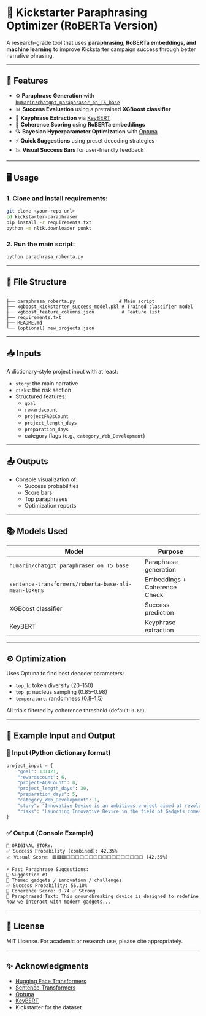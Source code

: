 # 📘 Kickstarter Paraphrasing Optimizer (RoBERTa Version)

A research-grade tool that uses **paraphrasing, RoBERTa embeddings, and machine learning** to improve Kickstarter campaign success through better narrative phrasing.

---

## 🚀 Features

- ⚙️ **Paraphrase Generation** with [`humarin/chatgpt_paraphraser_on_T5_base`](https://huggingface.co/humarin/chatgpt_paraphraser_on_T5_base)
- 📊 **Success Evaluation** using a pretrained **XGBoost classifier**
- 📎 **Keyphrase Extraction** via [KeyBERT](https://github.com/MaartenGr/KeyBERT)
- 🧠 **Coherence Scoring** using **RoBERTa embeddings**
- 🔍 **Bayesian Hyperparameter Optimization** with [Optuna](https://optuna.org/)
- ⚡ **Quick Suggestions** using preset decoding strategies
- 📉 **Visual Success Bars** for user-friendly feedback

---

## 🖥️ Usage

### 1. Clone and install requirements:
```bash
git clone <your-repo-url>
cd kickstarter-paraphraser
pip install -r requirements.txt
python -m nltk.downloader punkt
```

### 2. Run the main script:
```bash
python paraphrasa_roberta.py
```

---

## 📁 File Structure

```text
.
├── paraphrasa_roberta.py                # Main script
├── xgboost_kickstarter_success_model.pkl # Trained classifier model
├── xgboost_feature_columns.json          # Feature list
├── requirements.txt
├── README.md
└── (optional) new_projects.json
```

---

## 📥 Inputs

A dictionary-style project input with at least:
- `story`: the main narrative
- `risks`: the risk section
- Structured features:
  - `goal`
  - `rewardscount`
  - `projectFAQsCount`
  - `project_length_days`
  - `preparation_days`
  - category flags (e.g., `category_Web_Development`)

---

## 📤 Outputs

- Console visualization of:
  - Success probabilities
  - Score bars
  - Top paraphrases
  - Optimization reports

---

## 📚 Models Used

| Model                                                 | Purpose                       |
|------------------------------------------------------|-------------------------------|
| `humarin/chatgpt_paraphraser_on_T5_base`             | Paraphrase generation         |
| `sentence-transformers/roberta-base-nli-mean-tokens` | Embeddings + Coherence Check |
| XGBoost classifier                                   | Success prediction           |
| KeyBERT                                              | Keyphrase extraction         |

---

## ⚙️ Optimization

Uses Optuna to find best decoder parameters:
- `top_k`: token diversity (20–150)
- `top_p`: nucleus sampling (0.85–0.98)
- `temperature`: randomness (0.8–1.5)

All trials filtered by coherence threshold (default: `0.60`).

---

## 🔢 Example Input and Output

### 📝 Input (Python dictionary format)

```python
project_input = {
    "goal": 131421,
    "rewardscount": 6,
    "projectFAQsCount": 8,
    "project_length_days": 30,
    "preparation_days": 5,
    "category_Web_Development": 1,
    "story": "Innovative Device is an ambitious project aimed at revolutionizing the Gadgets industry...",
    "risks": "Launching Innovative Device in the field of Gadgets comes with its own set of challenges..."
}
```

### ✅ Output (Console Example)

```text
🎯 ORIGINAL STORY:
✅ Success Probability (combined): 42.35%
📈 Visual Score: 🟩🟩🟩⬜⬜⬜⬜⬜⬜⬜⬜⬜⬜⬜⬜⬜⬜⬜⬜⬜ (42.35%)

⚡ Fast Paraphrase Suggestions:
🔹 Suggestion #1
🧠 Theme: gadgets / innovation / challenges
✅ Success Probability: 56.10%
🧠 Coherence Score: 0.74 ✅ Strong
📜 Paraphrased Text: This groundbreaking device is designed to redefine how we interact with modern gadgets...
```

---

## 📜 License

MIT License. For academic or research use, please cite appropriately.

---

## ✨ Acknowledgments

- [Hugging Face Transformers](https://huggingface.co/transformers/)
- [Sentence-Transformers](https://www.sbert.net/)
- [Optuna](https://optuna.org/)
- [KeyBERT](https://github.com/MaartenGr/KeyBERT)
- Kickstarter for the dataset
